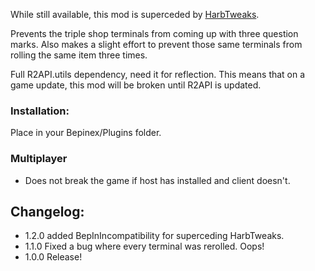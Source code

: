 ﻿While still available, this mod is superceded by [HarbTweaks](https://thunderstore.io/package/Harb/HarbTweaks/).

Prevents the triple shop terminals from coming up with three question marks.
Also makes a slight effort to prevent those same terminals from rolling the same item three times.

Full R2API.utils dependency, need it for reflection. This means that on a game update, this mod will be broken until R2API is updated.

### Installation: 
Place in your Bepinex/Plugins folder.

### Multiplayer
* Does not break the game if host has installed and client doesn't.

## Changelog:
- 1.2.0 added BepInIncompatibility for superceding HarbTweaks.
- 1.1.0 Fixed a bug where every terminal was rerolled. Oops!
- 1.0.0 Release!